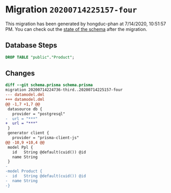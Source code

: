 # Migration `20200714225157-four`

This migration has been generated by hongduc-phan at 7/14/2020, 10:51:57 PM.
You can check out the [state of the schema](./schema.prisma) after the migration.

## Database Steps

```sql
DROP TABLE "public"."Product";
```

## Changes

```diff
diff --git schema.prisma schema.prisma
migration 20200714224736-third..20200714225157-four
--- datamodel.dml
+++ datamodel.dml
@@ -1,7 +1,7 @@
 datasource db {
   provider = "postgresql"
-  url = "***"
+  url = "***"
 }
 generator client {
   provider = "prisma-client-js"
@@ -10,9 +10,4 @@
 model Ppl {
   id   String @default(cuid()) @id
   name String
 }
-
-model Product {
-  id   String @default(cuid()) @id
-  name String
-}
```


